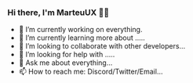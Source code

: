 ### Hi there, I'm MarteuUX 👋👋

- 🔭 I’m currently working on everything.
- 🌱 I’m currently learning more about .....
- 👯 I’m looking to collaborate  with other developers...
- 🤔 I’m looking for help with .....
- 💬 Ask me about everything...
- 📫 How to reach me: Discord/Twitter/Email...
